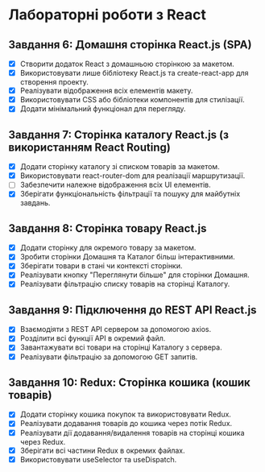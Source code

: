 # Лабораторні роботи з React
## Завдання 6: Домашня сторінка React.js (SPA)
- [x] Створити додаток React з домашньою сторінкою за макетом.
- [x] Використовувати лише бібліотеку React.js та create-react-app для створення проекту.
- [x] Реалізувати відображення всіх елементів макету.
- [x] Використовувати CSS або бібліотеки компонентів для стилізації.
- [x] Додати мінімальний функціонал для перегляду.

## Завдання 7: Сторінка каталогу React.js (з використанням React Routing)
- [x] Додати сторінку каталогу зі списком товарів за макетом.
- [x] Використовувати react-router-dom для реалізації маршрутизації.
- [ ] Забезпечити належне відображення всіх UI елементів.
- [x] Зберігати функціональність фільтрації та пошуку для майбутніх завдань.

## Завдання 8: Сторінка товару React.js
- [x] Додати сторінку для окремого товару за макетом.
- [x] Зробити сторінки Домашня та Каталог більш інтерактивними.
- [x] Зберігати товари в стані чи контексті сторінки.
- [x] Реалізувати кнопку "Переглянути більше" для сторінки Домашня.
- [x] Реалізувати фільтрацію списку товарів на сторінці Каталогу.

## Завдання 9: Підключення до REST API React.js
- [x] Взаємодіяти з REST API сервером за допомогою axios.
- [x] Розділити всі функції API в окремий файл.
- [x] Завантажувати всі товари на сторінці Каталогу з сервера.
- [x] Реалізувати фільтрацію за допомогою GET запитів.

## Завдання 10: Redux: Сторінка кошика (кошик товарів)
- [x] Додати сторінку кошика покупок та використовувати Redux.
- [x] Реалізувати додавання товарів до кошика через потік Redux.
- [x] Реалізувати дії додавання/видалення товарів на сторінці кошика через Redux.
- [x] Зберігати всі частини Redux в окремих файлах.
- [x] Використовувати useSelector та useDispatch.